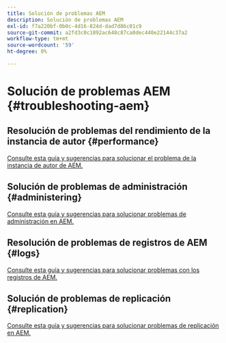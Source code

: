 ```yaml
---
title: Solución de problemas AEM
description: Solución de problemas AEM
exl-id: f7a220bf-0b0c-4d16-824d-dad7d86c01c9
source-git-commit: a2fd3c0c1892ac648c87ca0dec440e22144c37a2
workflow-type: tm+mt
source-wordcount: '59'
ht-degree: 0%

---
```


# Solución de problemas AEM {#troubleshooting-aem}

## Resolución de problemas del rendimiento de la instancia de autor {#performance}

[Consulte esta guía y sugerencias para solucionar el problema de la instancia de autor de AEM.](/help/sites-authoring/troubleshooting.md)

## Solución de problemas de administración {#administering}

[Consulte esta guía y sugerencias para solucionar problemas de administración en AEM.](/help/sites-administering/troubleshoot.md)

## Resolución de problemas de registros de AEM {#logs}

[Consulte esta guía y sugerencias para solucionar problemas con los registros de AEM.](/help/sites-administering/troubleshooting.md)

## Solución de problemas de replicación {#replication}

[Consulte esta guía y sugerencias para solucionar problemas de replicación en AEM.](/help/sites-deploying/troubleshoot-rep.md)
